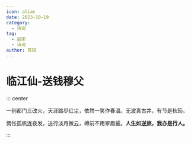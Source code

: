```yaml
---
icon: alias
date: 2023-10-19
category:
  - 诗词
tag:
  - 赵宋
  - 诗词
author: 苏轼
---
```


# 临江仙-送钱穆父

<!-- more -->


::: center

一别都门三改火，天涯踏尽红尘，依然一笑作春温。无波真古井，有节是秋筠。

惆怅孤帆连夜发，送行淡月微云，樽前不用翠眉颦。**人生如逆旅，我亦是行人。**

:::